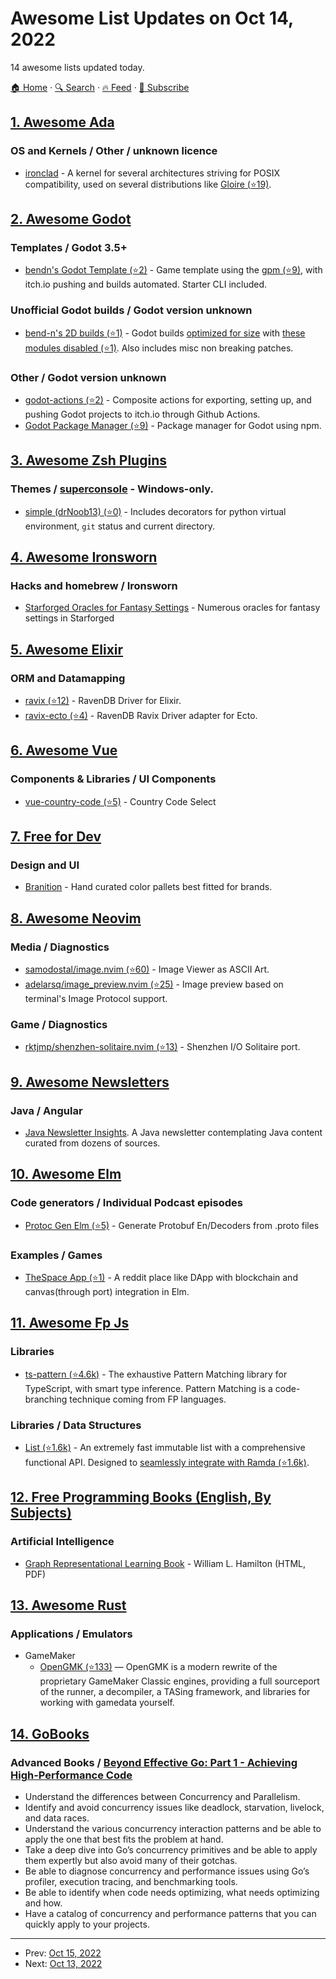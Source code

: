 # Awesome List Updates on Oct 14, 2022

14 awesome lists updated today.

[🏠 Home](/README.md) · [🔍 Search](https://test.trackawesomelist.com/search/) · [🔥 Feed](https://test.trackawesomelist.com/feed.xml) · [📮 Subscribe](https://trackawesomelist.us17.list-manage.com/subscribe?u=d2f0117aa829c83a63ec63c2f&id=36a103854c)



## [1. Awesome Ada](/content/ohenley/awesome-ada/README.md)

### OS and Kernels / Other / unknown licence

*   [ironclad](https://nongnu.org/ironclad) - A kernel for several architectures striving for POSIX compatibility, used on several distributions like [Gloire (⭐19)](https://github.com/streaksu/Gloire).

## [2. Awesome Godot](/content/godotengine/awesome-godot/README.md)

### Templates / Godot 3.5+

*   [bendn's Godot Template (⭐2)](https://github.com/bend-n/godot-template) - Game template using the [gpm (⭐9)](https://github.com/you-win/godot-package-manager), with itch.io pushing and builds automated. Starter CLI included.

### Unofficial Godot builds / Godot version unknown

*   [bend-n's 2D builds (⭐1)](https://github.com/bend-n/godot-builds) - Godot builds [optimized for size](https://docs.godotengine.org/en/stable/development/compiling/optimizing_for_size.html) with [these modules disabled (⭐1)](https://github.com/bend-n/godot-builds/blob/main/.github/2d-build-modules.py). Also includes misc non breaking patches.

### Other / Godot version unknown

*   [godot-actions (⭐2)](https://github.com/bend-n/godot-actions) - Composite actions for exporting, setting up, and pushing Godot projects to itch.io through Github Actions.
*   [Godot Package Manager (⭐9)](https://github.com/you-win/godot-package-manager) - Package manager for Godot using npm.

## [3. Awesome Zsh Plugins](/content/unixorn/awesome-zsh-plugins/README.md)

### Themes / [superconsole](https://github.com/alexchmykhalo/superconsole)   \- Windows-only.

*   [simple (drNoob13) (⭐0)](https://github.com/drNoob13/SimpleZshTheme/) - Includes decorators for python virtual environment, `git` status and current directory.

## [4. Awesome Ironsworn](/content/Billiam/awesome-ironsworn/README.md)

### Hacks and homebrew / Ironsworn

*   [Starforged Oracles for Fantasy Settings](https://www.patreon.com/posts/starforged-for-73094405) - Numerous oracles for fantasy settings in Starforged

## [5. Awesome Elixir](/content/h4cc/awesome-elixir/README.md)

### ORM and Datamapping

*   [ravix (⭐12)](https://github.com/YgorCastor/ravix) - RavenDB Driver for Elixir.
*   [ravix-ecto (⭐4)](https://github.com/YgorCastor/ravix-ecto) - RavenDB Ravix Driver adapter for Ecto.

## [6. Awesome Vue](/content/vuejs/awesome-vue/README.md)

### Components & Libraries / UI Components

*   [vue-country-code (⭐5)](https://github.com/denfedweb/vue-country-code) - Country Code Select

## [7. Free for Dev](/content/ripienaar/free-for-dev/README.md)

### Design and UI

*   [Branition](https://branition.com/colors) - Hand curated color pallets best fitted for brands.

## [8. Awesome Neovim](/content/rockerBOO/awesome-neovim/README.md)

### Media / Diagnostics

*   [samodostal/image.nvim (⭐60)](https://github.com/samodostal/image.nvim) - Image Viewer as ASCII Art.
*   [adelarsq/image\_preview.nvim (⭐25)](https://github.com/adelarsq/image_preview.nvim) - Image preview based on terminal's Image Protocol support.

### Game / Diagnostics

*   [rktjmp/shenzhen-solitaire.nvim (⭐13)](https://github.com/rktjmp/shenzhen-solitaire.nvim) - Shenzhen I/O Solitaire port.

## [9. Awesome Newsletters](/content/zudochkin/awesome-newsletters/README.md)

### Java / Angular

*   [Java Newsletter Insights](https://curatedjava.com/java-weekly-newsletter/). A Java newsletter contemplating Java content curated from dozens of sources.

## [10. Awesome Elm](/content/sporto/awesome-elm/README.md)

### Code generators / Individual Podcast episodes

*   [Protoc Gen Elm (⭐5)](https://github.com/andreasewering/protoc-gen-elm) - Generate Protobuf En/Decoders from .proto files

### Examples / Games

*   [TheSpace App (⭐1)](https://github.com/thematters/thespace-app) - A reddit place like DApp with blockchain and canvas(through port) integration in Elm.

## [11. Awesome Fp Js](/content/stoeffel/awesome-fp-js/README.md)

### Libraries

*   [ts-pattern (⭐4.6k)](https://github.com/gvergnaud/ts-pattern) - The exhaustive Pattern Matching library for TypeScript, with smart type inference. Pattern Matching is a code-branching technique coming from FP languages.

### Libraries / Data Structures

*   [List (⭐1.6k)](https://github.com/funkia/list) - An extremely fast immutable list with a comprehensive functional API. Designed to [seamlessly integrate with Ramda (⭐1.6k)](https://github.com/funkia/list#seamless-ramda-integration).

## [12. Free Programming Books (English, By Subjects)](/content/EbookFoundation/free-programming-books/books/free-programming-books-subjects/README.md)

### Artificial Intelligence

*   [Graph Representational Learning Book](https://www.cs.mcgill.ca/\~wlh/grl_book/) - William L. Hamilton (HTML, PDF)

## [13. Awesome Rust](/content/rust-unofficial/awesome-rust/README.md)

### Applications / Emulators

*   GameMaker
    *   [OpenGMK (⭐133)](https://github.com/OpenGMK/OpenGMK) — OpenGMK is a modern rewrite of the proprietary GameMaker Classic engines, providing a full sourceport of the runner, a decompiler, a TASing framework, and libraries for working with gamedata yourself.

## [14. GoBooks](/content/dariubs/GoBooks/README.md)

### **Advanced Books** / [Beyond Effective Go: Part 1 - Achieving High-Performance Code](https://coreyscott.dev/book/)

*   Understand the differences between Concurrency and Parallelism.
*   Identify and avoid concurrency issues like deadlock, starvation, livelock, and data races.
*   Understand the various concurrency interaction patterns and be able to apply the one that best fits the problem at hand.
*   Take a deep dive into Go’s concurrency primitives and be able to apply them expertly but also avoid many of their gotchas.
*   Be able to diagnose concurrency and performance issues using Go’s profiler, execution tracing, and benchmarking tools.
*   Be able to identify when code needs optimizing, what needs optimizing and how.
*   Have a catalog of concurrency and performance patterns that you can quickly apply to your projects.

---

- Prev: [Oct 15, 2022](/content/2022/10/15/README.md)
- Next: [Oct 13, 2022](/content/2022/10/13/README.md)
